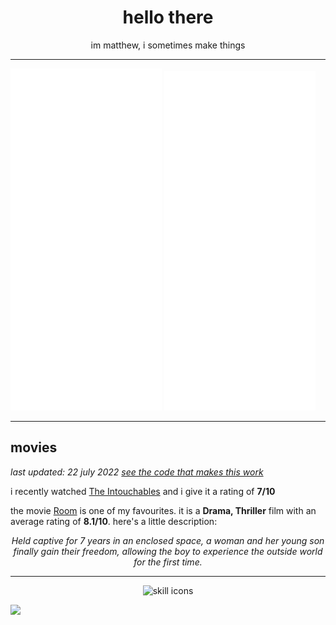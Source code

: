 <div align="center">

  # hello there
  
  im matthew, i sometimes make things

</div>

---

<img width="48%" src="https://raw.githubusercontent.com/matievisthekat/matievisthekat/master/overall-metrics.svg" alt="Overall Metrics" /> <img width="48%" src="https://raw.githubusercontent.com/matievisthekat/matievisthekat/master/recent-metrics.svg" alt="Recent Metrics" />

---

## movies
*last updated: <!--common.timestamp:start-->22 july 2022<!--common.timestamp:end-->
[see the code that makes this work](https://github.com/matievisthekat/matievisthekat/tree/master/movies)*

i recently watched <!--recent.link:start text="recent.title"-->[The Intouchables](https://imdb.com/title/tt1675434/ 'imdb page')<!--recent.link:end--> and i give it a rating of **<!--recent.rating:start-->7<!--recent.rating:end-->/10**

the movie <!--favourite.link:start text="favourite.title"-->[Room](https://imdb.com/title/tt3170832/?ref_=ttls_li_i 'imdb page')<!--favourite.link:end--> is one of my favourites. it is a **<!--favourite.genre:start-->Drama, Thriller<!--favourite.genre:end-->** film with an average rating of **<!--favourite.avgRating:start-->8.1<!--favourite.avgRating:end-->/10**. here's a little description:

<div align="center">

  *<!--favourite.desc:start-->Held captive for 7 years in an enclosed space, a woman and her young son finally gain their freedom, allowing the boy to experience the outside world for the first time.<!--favourite.desc:end-->*
  
</div>

---

<div align="center">
     <img src="https://skillicons.dev/icons?perline=10&i=cloudflare,netlify,heroku,figma,electron,sass,emotion,css,html,dart,flutter,deno,express,svelte,react,nextjs,ts,js,nodejs,ruby,rails,rust,linux,git,vim,vscode,nginx,mongodb,mysql,postgres" alt="skill icons" />
</div>

![](https://hit.yhype.me/github/profile?user_id=45036977)
